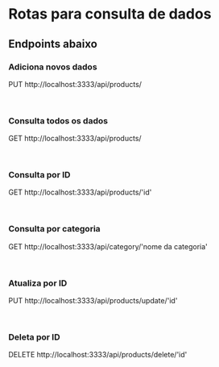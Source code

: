<h1>Rotas para consulta de dados</h1>

<h2>Endpoints abaixo</h2>
<h3>Adiciona novos dados</h3>
<p><span>PUT  </span>http://localhost:3333/api/products/</p>
</br>
<h3>Consulta todos os dados</h3>
<p><span>GET  </span>http://localhost:3333/api/products/</p>
</br>
<h3>Consulta por ID</h3>
<p><span>GET  </span>http://localhost:3333/api/products/'id'</p>
</br>
<h3>Consulta por categoria</h3>
<p><span>GET  </span>http://localhost:3333/api/category/'nome da categoria'</p>
</br>
<h3>Atualiza por ID</h3>
<p><span>PUT  </span>http://localhost:3333/api/products/update/'id'</p>
</br>
<h3>Deleta por ID</h3>
<p><span>DELETE  </span>http://localhost:3333/api/products/delete/'id'</p>
</br>